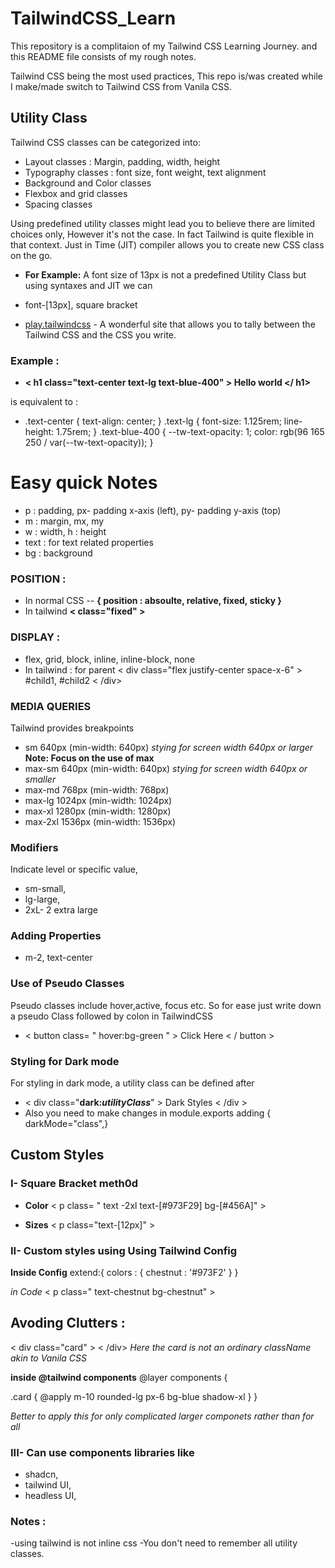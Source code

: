 # TailwindCSS_Learn
This repository is a complitaion of my Tailwind CSS Learning Journey.
and this README file consists of my rough notes.

Tailwind CSS being the most used practices, This repo is/was created while I make/made switch to Tailwind CSS from Vanila CSS.

## Utility Class 
Tailwind CSS classes can be categorized into:
- Layout classes : Margin, padding, width, height
- Typography classes : font size, font weight, text alignment
- Background and Color classes
- Flexbox and grid classes
- Spacing classes

Using predefined utility classes might lead you to believe there are limited choices only, However it's not the case. In fact Tailwind is quite flexible in that context.
Just in Time (JIT) compiler allows you to create new CSS class on the go.
- **For Example:**
 A font size of 13px is not a predefined Utility Class but using syntaxes and JIT we can  
- font-[13px], square bracket

- [play.tailwindcss](https://play.tailwindcss.com) - A wonderful site that allows you to tally between the Tailwind CSS and the CSS you write.



### Example :
- __< h1 class="text-center text-lg text-blue-400" > Hello world  </ h1>__

 is equivalent to :

- .text-center {
  text-align: center;
}
.text-lg {
  font-size: 1.125rem;
  line-height: 1.75rem;
}
.text-blue-400 {
  --tw-text-opacity: 1;
  color: rgb(96 165 250 / var(--tw-text-opacity));
}

# Easy quick Notes 
- p : padding, px- padding x-axis (left), py- padding y-axis (top)
- m : margin, mx, my
- w : width, h : height
- text : for text related properties
- bg : background

### POSITION :
- In normal CSS -- **{ position : absoulte, relative, fixed, sticky }**
- In tailwind **< class="fixed" >**

### DISPLAY :
- flex, grid, block, inline, inline-block, none
- In tailwind : for parent < div class="flex justify-center space-x-6" > #child1, #child2 < /div>

### MEDIA QUERIES
Tailwind provides breakpoints
- sm 640px (min-width: 640px) _stying for screen width 640px or larger_ 
**Note: Focus on the use of max**
- max-sm 640px (min-width: 640px) _stying for screen width 640px or smaller_ 
- max-md 768px (min-width: 768px)
- max-lg 1024px (min-width: 1024px)
- max-xl 1280px (min-width: 1280px)
- max-2xl 1536px (min-width: 1536px)

### Modifiers
Indicate level or specific value,
- sm-small,
- lg-large,
- 2xL- 2 extra large

### Adding Properties 
- m-2, text-center

### Use of Pseudo Classes
Pseudo classes include hover,active, focus etc. So for ease just write down a pseudo Class followed by colon in TailwindCSS
- < button class= " hover:bg-green " > Click Here < / button >

### Styling for Dark mode
For styling in dark mode, a utility class can be defined after 
- < div class="**dark:_utilityClass_**" > Dark Styles < /div >
- Also you need to make changes in module.exports adding { darkMode="class",}

## Custom Styles
### I- Square Bracket meth0d

- **Color**
< p class= " text -2xl text-[#973F29] bg-[#456A]" >

- **Sizes**
< p class="text-[12px]" >

### II- Custom styles using Using Tailwind Config

**Inside Config**
 extend:{
   colors : {
      chestnut : '#973F2'
    }
 }

_in Code_
< p class=" text-chestnut bg-chestnut" >

## Avoding Clutters :

< div class="card" > < /div>
_Here the card is not an ordinary className akin to Vanila CSS_

**inside @tailwind components**
@layer components {

  .card {
    @apply m-10 rounded-lg px-6 bg-blue shadow-xl
  }
}

_Better to apply this for only complicated larger componets rather than for all_

### III- Can use components libraries like
- shadcn,
- tailwind UI,
- headless UI,


### Notes :
-using tailwind is not inline css
-You don't need to remember all utility classes.

